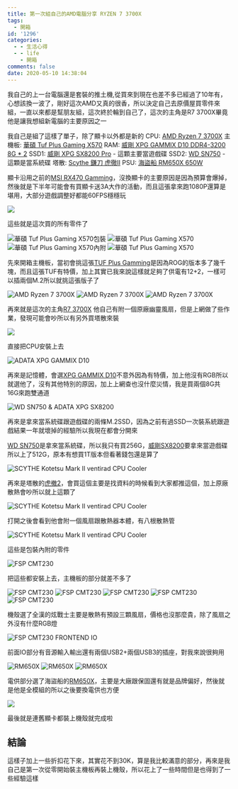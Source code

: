 ```yaml
---
title: 第一次組自己的AMD電腦分享 RYZEN 7 3700X
tags:
  - 開箱
id: '1296'
categories:
  - - 生活心得
  - - life
    - 開箱
comments: false
date: 2020-05-10 14:38:04
---
```


我自己的上一台電腦還是套裝的推土機,從買來到現在也差不多已經過了10年有，心想該換一波了，剛好這次AMD又真的很香，所以決定自己去原價屋買零件來組，一直以來都是幫朋友組，這次終於輪到自己了，這次的主角是R7 3700X畢竟他是讓我想組新電腦的主要原因之一

我自己是組了這樣了單子，除了顯卡以外都是新的 CPU: [AMD Ryzen 7 3700X](https://bit.ly/3fBZVPg "AMD Ryzen 7 3700X") 主機板: [華碩 Tuf Plus Gaming X570](https://bit.ly/2YM5K6z "華碩 Tuf Plus Gaming X570") RAM: [威剛 XPG GAMMIX D10 DDR4-3200 8G \* 2](https://bit.ly/2xLfRgL "威剛 XPG GAMMIX D10 DDR4-3200 8G * 2") SSD1: [威剛 XPG SX8200 Pro](https://bit.ly/2WE0UWm "威剛 XPG SX8200 Pro") - 這顆主要當遊戲碟 SSD2: [WD SN750](https://bit.ly/2Le902q "WD SN750") - 這顆是當系統碟 塔散: [Scythe 鎌刀 虎徹II](https://bit.ly/35LPnrW "Scythe 鎌刀 虎徹II") PSU: [海盜船 RM650X 650W](https://bit.ly/3fJXRVo "海盜船 RM650X 650W")

顯卡沿用之前的[MSI RX470 Gamming](https://amzn.to/2Lco7d1 "MSI RX470 Gamming")，沒換顯卡的主要原因是因為預算會爆掉，然後就是下半年可能會有買顯卡送3A大作的活動，而且這張拿來跑1080P還算是堪用，大部分遊戲調整好都能60FPS穩穩玩

![](https://blog.devcker.com/wp-content/uploads/2020/05/IMG_20200418_121023_609-1024x576.jpg)

這些就是這次買的所有零件了

![華碩 Tuf Plus Gaming X570包裝](https://blog.devcker.com/wp-content/uploads/2020/05/DSC_0069-1024x576.jpg) ![華碩 Tuf Plus Gaming X570](https://blog.devcker.com/wp-content/uploads/2020/05/DSCPDC_0003_BURST20200418121200948_COVER-1024x576.jpg) ![華碩 Tuf Plus Gaming X570內附](https://blog.devcker.com/wp-content/uploads/2020/05/DSC_0070-1024x576.jpg) ![華碩 Tuf Plus Gaming X570](https://blog.devcker.com/wp-content/uploads/2020/05/DSC_0071-1024x576.jpg)

先來開箱主機板，當初會挑這張[TUF Plus Gamming](https://bit.ly/2YM5K6z "TUF Plus Gamming")是因為ROG的版本多了幾千塊，而且這張TUF有特價，加上其實已我來說這樣就足夠了供電有12+2，一樣可以插兩個M.2所以就挑這張版子了

![AMD Ryzen 7 3700X](https://blog.devcker.com/wp-content/uploads/2020/05/DSC_0072-576x1024.jpg) ![AMD Ryzen 7 3700X](https://blog.devcker.com/wp-content/uploads/2020/05/DSC_0074-1024x576.jpg) ![AMD Ryzen 7 3700X](https://blog.devcker.com/wp-content/uploads/2020/05/DSC_0073-1024x576.jpg)

再來就是這次的主角[R7 3700X](https://bit.ly/3fBZVPg "R7 3700X") 他自己有附一個原廠幽靈風扇，但是上網做了些作業，發現可能會吵所以有另外買塔散來裝

![](https://blog.devcker.com/wp-content/uploads/2020/05/DSC_0075-1024x576.jpg)

直接把CPU安裝上去

![ADATA XPG GAMMIX D10](https://blog.devcker.com/wp-content/uploads/2020/05/DSC_0077-1024x576.jpg)

再來是記憶體，會選[XPG GAMMIX D10](https://bit.ly/2xLfRgL "XPG GAMMIX D10")不意外因為有特價，加上他沒有RGB所以就選他了，沒有其他特別的原因，加上上網查也沒什麼災情，我是買兩個8G共16G來跑雙通道

![WD SN750 & ADATA XPG SX8200](https://blog.devcker.com/wp-content/uploads/2020/05/DSC_0076-1024x576.jpg)

再來是拿來當系統碟跟遊戲碟的兩條M.2SSD，因為之前有過SSD一次裝系統跟遊戲結果一年就壞掉的經驗所以我現在都會分開來

[WD SN750](https://bit.ly/2Le902q "WD SN750")是拿來當系統碟，所以我只有買256G，[威剛SX8200](https://bit.ly/2WE0UWm "威剛SX8200")要拿來當遊戲碟所以上了512G，原本有想買1T版本但看著錢包還是算了

![SCYTHE Kotetsu Mark II ventirad CPU Cooler](https://blog.devcker.com/wp-content/uploads/2020/05/DSC_0078-576x1024.jpg)

再來是塔散的[虎撤2](https://bit.ly/35LPnrW "虎撤2")，會買這個主要是找資料的時候看到大家都推這個，加上原廠散熱會吵所以就上這顆了

![SCYTHE Kotetsu Mark II ventirad CPU Cooler](https://blog.devcker.com/wp-content/uploads/2020/05/DSC_0079-576x1024.jpg)

打開之後會看到他會附一個風扇跟散熱器本體，有八根散熱管

![SCYTHE Kotetsu Mark II ventirad CPU Cooler](https://blog.devcker.com/wp-content/uploads/2020/05/DSC_0080-1024x576.jpg)

這些是包裝內附的零件

![FSP CMT230](https://blog.devcker.com/wp-content/uploads/2020/05/DSC_0081-1024x576.jpg)

把這些都安裝上去，主機板的部分就差不多了

![FSP CMT230](https://blog.devcker.com/wp-content/uploads/2020/05/DSC_0083-1024x576.jpg) ![FSP CMT230](https://blog.devcker.com/wp-content/uploads/2020/05/DSC_0086-576x1024.jpg) ![FSP CMT230](https://blog.devcker.com/wp-content/uploads/2020/05/DSC_0085-576x1024.jpg) ![FSP CMT230](https://blog.devcker.com/wp-content/uploads/2020/05/DSC_0089-1024x576.jpg) ![FSP CMT230](https://blog.devcker.com/wp-content/uploads/2020/05/DSC_0088-576x1024.jpg)

機殼選了全漢的炫戰士主要是散熱有預設三顆風扇，價格也沒那麼貴，除了風扇之外沒有什麼RGB燈

![FSP CMT230 FRONTEND IO](https://blog.devcker.com/wp-content/uploads/2020/05/DSC_0087-1024x576.jpg)

前面IO部分有音源輸入輸出還有兩個USB2+兩個USB3的插座，對我來說很夠用

![RM650X](https://blog.devcker.com/wp-content/uploads/2020/05/DSC_0001-1024x576.jpg) ![RM650X](https://blog.devcker.com/wp-content/uploads/2020/05/DSC_0090-576x1024.jpg) ![RM650X](https://blog.devcker.com/wp-content/uploads/2020/05/DSC_0091-576x1024.jpg)

電供部分選了海盜船的[RM650X](https://bit.ly/3fJXRVo "RM650X")，主要是大廠跟保固還有就是品牌偏好，然後就是他是全模組的所以之後要換電供也方便

![](https://blog.devcker.com/wp-content/uploads/2020/05/DSC_0092-1024x576.jpg)

最後就是連舊顯卡都裝上機殼就完成啦

## 結論

這樣子加上一些折扣花下來，其實花不到30K，算是我比較滿意的部分，再來是我自己是第一次從零開始裝主機板再裝上機殼，所以花上了一些時間但是也得到了一些經驗這樣
